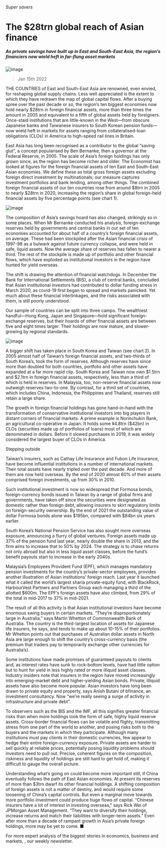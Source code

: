 ###### Super savers
# The $28trn global reach of Asian finance 
##### As private savings have built up in East and South-East Asia, the region’s financiers now wield heft in far-flung asset markets 
![image](images/20220115_fnd001.jpg) 
> Jan 15th 2022 
THE COUNTRIES of East and South-East Asia are renowned, even envied, for reshaping global supply chains. Less well appreciated is the extent to which they have redrawn the map of global capital flows. After a buying spree over the past decade or so, the region’s ten biggest economies now hold nearly $28trn in foreign financial assets, more than three times the amount in 2005 and equivalent to a fifth of global assets held by foreigners. Once-staid institutions that are little-known in the West—from obscure Japanese banks and Taiwanese insurers to South Korean pension funds—now wield heft in markets for assets ranging from collateralised-loan obligations (CLOs) in America to high-speed rail lines in Britain.
East Asia has long been recognised as a contributor to the global “saving glut”, a concept popularised by Ben Bernanke, then a governor at the Federal Reserve, in 2005. The scale of Asia’s foreign holdings has only grown since, as the region has become richer and older. The Economist has looked at figures for the foreign financial assets of ten East and South-East Asian economies. We define these as total gross foreign assets excluding foreign direct investment by multinationals; our measure captures investment portfolios and bank lending, among other things. The combined foreign financial assets of our ten countries rose from around $8trn in 2005 to nearly $28trn in 2020, increasing the region’s share in global foreign-held financial assets by five percentage points (see chart 1).

![image](images/20220115_fnc366.png) 

The composition of Asia’s savings hoard has also changed, strikingly so in some places. When Mr Bernanke conducted his analysis, foreign-exchange reserves held by governments and central banks in our set of ten economies accounted for about half of a country’s foreign financial assets, on average. These had been stockpiled after the Asian financial crisis of 1997-98 as a bulwark against future currency collapse, and were held in safe, liquid assets. Now the average share of reserves has fallen to nearer a third. The rest of the stockpile is made up of portfolio and other financial flows, which have exploded as institutional investors in the region have hunted for yield overseas.
The shift is drawing the attention of financial watchdogs. In December the Bank for International Settlements (BIS), a club of central banks, concluded that Asian institutional investors had contributed to dollar funding stress in March 2020, as covid-19 first began to spread and markets panicked. Yet much about these financial interlinkages, and the risks associated with them, is still poorly understood.
Our sample of countries can be split into three camps. The wealthiest handful—Hong Kong, Japan and Singapore—hold significant foreign-exchange reserves, but their hoards of other financial assets are between five and eight times larger. Their holdings are now mature, and slower-growing by regional standards.
![image](images/20220115_fnc367.png) 

A bigger shift has taken place in South Korea and Taiwan (see chart 2). In 2005 almost half of Taiwan’s foreign financial assets, and two-thirds of South Korea’s, took the form of reserves. Although reserves have since more than doubled for both countries, portfolio and other assets have expanded at a far more rapid clip. South Korea and Taiwan now own $1.5trn and $2.1trn in foreign financial assets, respectively, less than a third of which is held in reserves. In Malaysia, too, non-reserve financial assets now outweigh reserves two-to-one. By contrast, for a third set of countries, which includes China, Indonesia, the Philippines and Thailand, reserves still retain a large share.
The growth in foreign financial holdings has gone hand-in-hand with the transformation of conservative institutional investors into big players in distant corners of financial markets. A prime example is Norinchukin Bank, an agricultural co-operative in Japan. It holds some ¥4.8trn ($42bn) in CLOs (securities made up of portfolios of loans) most of which are denominated in dollars. Before it slowed purchases in 2019, it was widely considered the largest buyer of CLOs in America.
Stepping outside
Taiwan’s insurers, such as Cathay Life Insurance and Fubon Life Insurance, have become influential institutions in a number of international markets. Their total assets have nearly tripled over the past decade. And more of them are now held overseas. By the end of 2020 almost 60% of their assets comprised foreign investments, up from 30% in 2010.
Such institutional investment is now so widespread that Formosa bonds, foreign-currency bonds issued in Taiwan by a range of global firms and governments, have taken off since the securities were designated as domestic rather than foreign debt, allowing insurers to skirt regulatory limits on foreign-security ownership. By the end of 2021 the outstanding value of dollar Formosa bonds alone was $195bn, compared with $84bn six years earlier.
South Korea’s National Pension Service has also sought more overseas exposure, announcing a flurry of global ventures. Foreign assets made up 37% of the pension fund last year, nearly double the share in 2013, and the firm aims to increase that to 50% by 2024. The strategy is to chase returns not only abroad but also in less liquid asset classes, before the fund’s benefit payouts start to increase in the early 2040s.
Malaysia’s Employees Provident Fund (EPF), which manages mandatory pension investments for the country’s private-sector employees, provides another illustration of Asian institutions’ foreign reach. Last year it launched what it called the world’s largest sharia private-equity fund, with BlackRock, HarbourVest Partners and Partners Group each managing a third of the allotted $600m. The EPF’s foreign assets have also climbed, from 29% of the total in mid-2017 to 37% in mid-2021.
The result of all this activity is that Asian institutional investors have become enormous swing buyers in certain markets. “They’re disproportionately large in Australia,” says Martin Whetton of Commonwealth Bank of Australia. The country is the third-largest location of assets for Japanese life insurers, he says, and tends to make up about 10-15% of their portfolios. Mr Whetton points out that purchases of Australian dollar assets in North Asia are large enough to shift the country’s cross-currency basis (the premium that traders pay to temporarily exchange other currencies for Australia’s).
Some institutions have made promises of guaranteed payouts to clients and, as interest rates have sunk to rock-bottom levels, have had little option but to hunt for yield in less highly rated or more illiquid asset classes. Industry insiders note that insurers in the region have moved increasingly into emerging-market debt and higher-yielding Asian bonds. Private, illiquid assets have also become more popular. Asian investors have long been drawn to private equity and property, says Anish Butani of bfinance, an investment consultancy. Now “we’re really seeing a surge of activity in infrastructure and private debt”.
To observers such as the BIS and the IMF, all this signifies greater financial risks than when more holdings took the form of safe, highly liquid reserve assets. Cross-border financial flows can be volatile and flighty, transmitting stress from one part of the world to another, and posing risks both to the buyers and the markets in which they participate. Although many institutions must pay clients in their domestic currencies, few appear to hedge their entire foreign-currency exposure. Private assets are harder to sell quickly at reliable prices, potentially posing liquidity problems should investors need to pull out. Precise, coherent figures on the composition, riskiness and liquidity of holdings are still hard to get hold of, making it difficult to gauge the overall picture.
Understanding what’s going on could become more important still, if China eventually follows the path of East Asian economies. At present its reserves of more than $3trn dwarf its other financial holdings. A shifting composition of foreign assets is not a matter of destiny, and would require some loosening of China’s capital controls. But even a marginal move towards more portfolio investment could produce huge flows of capital. “Chinese insurers have a lot of interest in investing overseas,” says Rick Wei of JPMorgan Asset Management. “They want to diversify their holdings, increase returns and match their liabilities with longer-term assets.” Even after more than a decade of rampant growth in Asia’s private foreign holdings, more may be yet to come. ■
For more expert analysis of the biggest stories in economics, business and markets, , our weekly newsletter.

